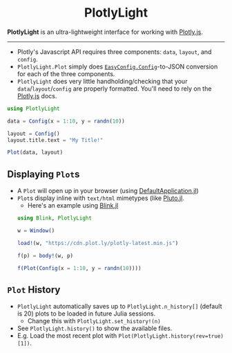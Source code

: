 <h1 align="center">PlotlyLight</h1>

**PlotlyLight** is an ultra-lightweight interface for working with [Plotly.js](https://plotly.com/javascript/).

---

- Plotly's Javascript API requires three components: `data`, `layout`, and `config`.
- `PlotlyLight.Plot` simply does [`EasyConfig.Config`](https://github.com/joshday/EasyConfig.jl)-to-JSON conversion for each of the three components.
- `PlotlyLight` does very little handholding/checking that your `data`/`layout`/`config` are properly formatted.  You'll need to rely on the [Plotly.js](https://plotly.com/javascript/) docs.

```julia
using PlotlyLight

data = Config(x = 1:10, y = randn(10))

layout = Config()
layout.title.text = "My Title!"

Plot(data, layout)
```

## Displaying `Plot`s

- A `Plot` will open up in your browser (using [DefaultApplication.jl](https://github.com/tpapp/DefaultApplication.jl))
- `Plot`s display inline with `text/html` mimetypes (like [Pluto.jl](https://github.com/fonsp/Pluto.jl).
    - Here's an example using [Blink.jl](https://github.com/JuliaGizmos/Blink.jl)
    ```julia
    using Blink, PlotlyLight

    w = Window()

    load!(w, "https://cdn.plot.ly/plotly-latest.min.js")

    f(p) = body!(w, p)

    f(Plot(Config(x = 1:10, y = randn(10))))
    ```

## `Plot` History

- `PlotlyLight` automatically saves up to `PlotlyLight.n_history[]` (default is 20) plots to be loaded in future Julia sessions.
    - Change this with `PlotlyLight.set_history!(n)`
- See `PlotlyLight.history()` to show the available files.
- E.g. Load the most recent plot with `Plot(PlotlyLight.history(rev=true)[1])`.
